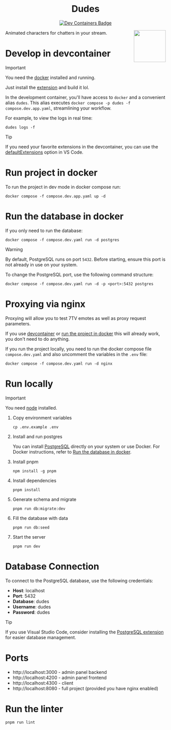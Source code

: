 <h1 align="center">Dudes</h1>
<div align="center">
  <a
  href="https://vscode.dev/redirect?url=vscode://ms-vscode-remote.remote-containers/cloneInVolume?url=https://github.com/inferst/dudes">
    <img
    src="https://img.shields.io/static/v1?style=for-the-badge&logo=docker&label=devcontainer&message=supported&color=0797ff&labelColor=000000"
    alt="Dev Containers Badge"
    />
  </a>
</div>

<img
src="https://static-cdn.jtvnw.net/emoticons/v2/emotesv2_83ffd63c128c4fbc86784ff2914836a9/default/dark/4.0"
width="100px"
align="right"
/>

Animated characters for chatters in your stream.

# Develop in devcontainer

> [!IMPORTANT]
> You need the [docker](https://docs.docker.com/get-docker/) installed and running.

Just install the [extension](https://marketplace.visualstudio.com/items?itemName=ms-vscode-remote.remote-containers) and build it lol.

In the development container, you'll have access to `docker` and a convenient alias `dudes`. This alias executes `docker compose -p dudes -f compose.dev.app.yaml`, streamlining your workflow.

For example, to view the logs in real time:
```shell
dudes logs -f
```

> [!TIP]
> If you need your favorite extensions in the devcontainer, you can use the [defaultExtensions](https://code.visualstudio.com/docs/devcontainers/containers#_always-installed-extensions) option in VS Code.

# Run project in docker

To run the project in dev mode in docker compose run:
```shell
docker compose -f compose.dev.app.yaml up -d
```

# Run the database in docker

If you only need to run the database:
```shell
docker compose -f compose.dev.yaml run -d postgres
```

> [!WARNING]
> By default, PostgreSQL runs on port `5432`. Before starting, ensure this port is not already in use on your system.

To change the PostgreSQL port, use the following command structure:
```shell
docker compose -f compose.dev.yaml run -d -p <port>:5432 postgres
```

# Proxying via nginx

Proxying will allow you to test 7TV emotes as well as proxy request parameters.

If you use [devcontainer](<#develop-in-devcontainer>) or [run the project in docker](<#run-project-in-docker>) this will already work, you don't need to do anything.

If you run the project locally, you need to run the docker compose file `compose.dev.yaml` and also uncomment the variables in the `.env` file:
```shell
docker compose -f compose.dev.yaml run -d nginx
```

# Run locally

> [!IMPORTANT]
> You need [node](https://nodejs.org/en/download/package-manager) installed.

1. Copy environment variables
    ```shell
    cp .env.example .env
    ```
2. Install and run postgres

    You can install [PostgreSQL](https://www.postgresql.org/download/) directly on your system or use Docker. For Docker instructions, refer to [Run the database in docker](<#run-the-database-in-docker>).
3. Install pnpm
    ```shell
    npm install -g pnpm
    ```
4. Install dependencies
    ```shell
    pnpm install
    ```
5. Generate schema and migrate
    ```shell
    pnpm run db:migrate:dev
    ```
6. Fill the database with data
    ```shell
    pnpm run db:seed
    ```
7. Start the server
    ```shell
    pnpm run dev
    ```

# Database Connection

To connect to the PostgreSQL database, use the following credentials:

- **Host**: localhost
- **Port**: 5432
- **Database**: dudes
- **Username**: dudes
- **Password**: dudes

> [!TIP]
> If you use Visual Studio Code, consider installing the [PostgreSQL extension](https://marketplace.visualstudio.com/items?itemName=ckolkman.vscode-postgres) for easier database management.

# Ports

- http://localhost:3000 - admin panel backend
- http://localhost:4200 - admin panel frontend
- http://localhost:4300 - client
- http://localhost:8080 - full project (provided you have nginx enabled)

# Run the linter

```shell
pnpm run lint
```
